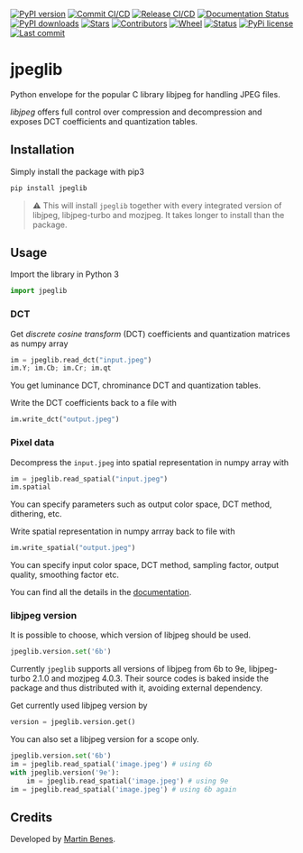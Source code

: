 [![PyPI version](https://badge.fury.io/py/jpeglib.svg)](https://pypi.org/project/jpeglib/)
[![Commit CI/CD](https://github.com/martinbenes1996/jpeglib/actions/workflows/on_commit.yml/badge.svg?branch=master)](https://github.com/martinbenes1996/jpeglib/actions/workflows/on_commit.yml)
[![Release CI/CD](https://github.com/martinbenes1996/jpeglib/actions/workflows/on_release.yml/badge.svg)](https://github.com/martinbenes1996/jpeglib/actions/workflows/on_release.yml)
[![Documentation Status](https://readthedocs.org/projects/jpeglib/badge/?version=latest)](https://jpeglib.readthedocs.io/)
[![PyPI downloads](https://img.shields.io/pypi/dm/jpeglib)](https://pypi.org/project/jpeglib/)
[![Stars](https://img.shields.io/github/stars/martinbenes1996/jpeglib.svg)](https://GitHub.com/martinbenes1996/jpeglib)
[![Contributors](https://img.shields.io/github/contributors/martinbenes1996/jpeglib)](https://GitHub.com/martinbenes1996/jpeglib)
[![Wheel](https://img.shields.io/pypi/wheel/jpeglib)](https://pypi.org/project/jpeglib/)
[![Status](https://img.shields.io/pypi/status/jpeglib)](https://pypi.com/project/jpeglib/)
[![PyPi license](https://badgen.net/pypi/license/pip/)](https://pypi.com/project/jpeglib/)
[![Last commit](https://img.shields.io/github/last-commit/martinbenes1996/jpeglib)](https://GitHub.com/martinbenes1996/jpeglib)


# jpeglib

Python envelope for the popular C library libjpeg for handling JPEG files.

*libjpeg* offers full control over compression and decompression and exposes DCT coefficients and quantization tables.

## Installation

Simply install the package with pip3


```bash
pip install jpeglib
```


> :warning: This will install `jpeglib` together with every integrated version of libjpeg, libjpeg-turbo and mozjpeg. It takes longer to install than the package.


## Usage

Import the library in Python 3

```python
import jpeglib
```

### DCT

Get *discrete cosine transform* (DCT) coefficients and quantization matrices as numpy array


```python
im = jpeglib.read_dct("input.jpeg")
im.Y; im.Cb; im.Cr; im.qt
```

You get luminance DCT, chrominance DCT and quantization tables.

Write the DCT coefficients back to a file with

```python
im.write_dct("output.jpeg")
```

### Pixel data

Decompress the `input.jpeg` into spatial representation in numpy array with

```python
im = jpeglib.read_spatial("input.jpeg")
im.spatial
```

You can specify parameters such as output color space, DCT method, dithering, etc.

Write spatial representation in numpy arrray back to file with

```python
im.write_spatial("output.jpeg")
```

You can specify input color space, DCT method, sampling factor, output quality, smoothing factor etc.

You can find all the details in the [documentation](https://jpeglib.readthedocs.io/).

### libjpeg version

It is possible to choose, which version of libjpeg should be used.

```python
jpeglib.version.set('6b')
```

Currently `jpeglib` supports all versions of libjpeg from 6b to 9e, libjpeg-turbo 2.1.0 and mozjpeg 4.0.3.
Their source codes is baked inside the package and thus distributed with it, avoiding external dependency.

Get currently used libjpeg version by

```python
version = jpeglib.version.get()
```

You can also set a libjpeg version for a scope only.

```python
jpeglib.version.set('6b')
im = jpeglib.read_spatial('image.jpeg') # using 6b
with jpeglib.version('9e'):
    im = jpeglib.read_spatial('image.jpeg') # using 9e
im = jpeglib.read_spatial('image.jpeg') # using 6b again
```


## Credits

Developed by [Martin Benes](https://github.com/martinbenes1996).
